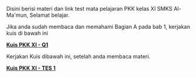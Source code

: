 Disini berisi materi dan link test mata pelajaran PKK kelas XI SMKS Al-Ma'mun,
Selamat belajar.

Jika anda sudah membaca dan memahami Bagian A pada bab 1, kerjakan kuis di bawah ini

**[Kuis PKK XI - Q1](https://quilgo.com/t/IfqjVED34Ckr76LV)**

Kerjakan Kuis dibawah ini, setelah anda membaca materi.

**[Kuis PKK XI - TES 1](https://docs.google.com/forms/d/e/1FAIpQLSesWDbHJlztsypS11T_4huGCnP6_gviwyeVICxrusQYPHGoZg/viewform?usp=sf_link)**

